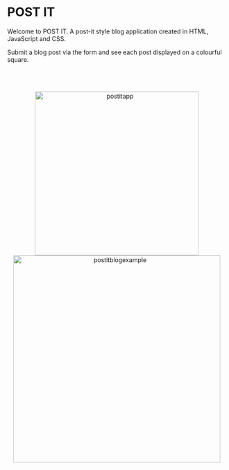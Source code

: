# POST IT


Welcome to POST IT. A post-it style blog application created in HTML, JavaScript and CSS. 

Submit a blog post via the form and see each post displayed on a colourful square.
<br><br>
<br><br>

<p align="center">
<img width="377" alt="postitapp" src="https://github.com/alicefirminger/postit/assets/106371000/ecf02c2f-cc63-4cde-85bb-3bac18421381">
<img width="477" alt="postitblogexample" src="https://github.com/alicefirminger/postit/assets/106371000/810eba2e-1ee4-48e3-baff-2bf8e8b2bb34">
</p>

